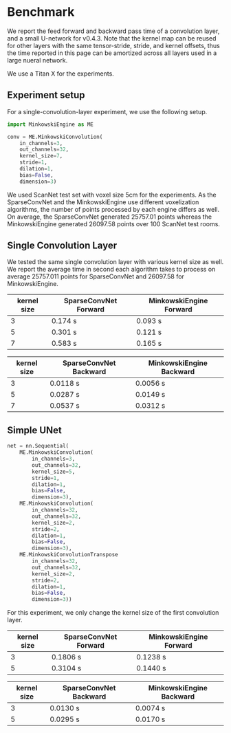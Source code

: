 # Benchmark

We report the feed forward and backward pass time of a convolution layer, and a small U-network for v0.4.3. Note that the kernel map can be reused for other layers with the same tensor-stride, stride, and kernel offsets, thus the time reported in this page can be amortized across all layers used in a large nueral network.

We use a Titan X for the experiments.

## Experiment setup


For a single-convolution-layer experiment, we use the following setup.


```python
import MinkowskiEngine as ME

conv = ME.MinkowskiConvolution(
    in_channels=3,
    out_channels=32,
    kernel_size=7,
    stride=1,
    dilation=1,
    bias=False,
    dimension=3)
```

We used ScanNet test set with voxel size 5cm for the experiments. As the SparseConvNet and the MinkowskiEngine use different voxelization algorithms, the number of points processed by each engine differs as well. On average, the SparseConvNet generated 25757.01 points whereas the MinkowskiEngine generated 26097.58 points over 100 ScanNet test rooms.


## Single Convolution Layer

We tested the same single convolution layer with various kernel size as well. We report the average time in second each algorithm takes to process on average 25757.011 points for SparseConvNet and 26097.58 for MinkowskiEngine.

| kernel size | SparseConvNet Forward | MinkowskiEngine Forward |
|-------------|-----------------------|-------------------------|
| 3           | 0.174 s               | 0.093 s                 |
| 5           | 0.301 s               | 0.121 s                 |
| 7           | 0.583 s               | 0.165 s                 |

| kernel size | SparseConvNet Backward | MinkowskiEngine Backward |
|-------------|------------------------|--------------------------|
| 3           | 0.0118 s               | 0.0056 s                 |
| 5           | 0.0287 s               | 0.0149 s                 |
| 7           | 0.0537 s               | 0.0312 s                 |


## Simple UNet

```python
net = nn.Sequential(
    ME.MinkowskiConvolution(
        in_channels=3,
        out_channels=32,
        kernel_size=5,
        stride=1,
        dilation=1,
        bias=False,
        dimension=3),
    ME.MinkowskiConvolution(
        in_channels=32,
        out_channels=32,
        kernel_size=2,
        stride=2,
        dilation=1,
        bias=False,
        dimension=3),
    ME.MinkowskiConvolutionTranspose
        in_channels=32,
        out_channels=32,
        kernel_size=2,
        stride=2,
        dilation=1,
        bias=False,
        dimension=3))
```


For this experiment, we only change the kernel size of the first convolution layer.

| kernel size | SparseConvNet Forward | MinkowskiEngine Forward |
|-------------|-----------------------|-------------------------|
| 3           | 0.1806 s              | 0.1238 s                |
| 5           | 0.3104 s              | 0.1440 s                |

| kernel size | SparseConvNet Backward | MinkowskiEngine Backward |
|-------------|------------------------|--------------------------|
| 3           | 0.0130 s               | 0.0074 s                 |
| 5           | 0.0295 s               | 0.0170 s                 |
